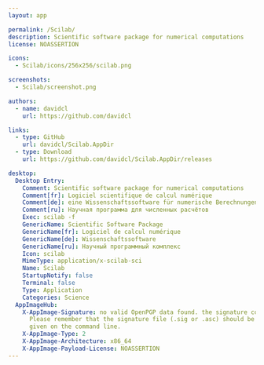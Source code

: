```yaml
---
layout: app

permalink: /Scilab/
description: Scientific software package for numerical computations
license: NOASSERTION

icons:
  - Scilab/icons/256x256/scilab.png

screenshots:
  - Scilab/screenshot.png

authors:
  - name: davidcl
    url: https://github.com/davidcl

links:
  - type: GitHub
    url: davidcl/Scilab.AppDir
  - type: Download
    url: https://github.com/davidcl/Scilab.AppDir/releases

desktop:
  Desktop Entry:
    Comment: Scientific software package for numerical computations
    Comment[fr]: Logiciel scientifique de calcul numérique
    Comment[de]: eine Wissenschaftssoftware für numerische Berechnungen
    Comment[ru]: Научная программа для численных расчётов
    Exec: scilab -f
    GenericName: Scientific Software Package
    GenericName[fr]: Logiciel de calcul numérique
    GenericName[de]: Wissenschaftssoftware
    GenericName[ru]: Научный программный комплекс
    Icon: scilab
    MimeType: application/x-scilab-sci
    Name: Scilab
    StartupNotify: false
    Terminal: false
    Type: Application
    Categories: Science
  AppImageHub:
    X-AppImage-Signature: no valid OpenPGP data found. the signature could not be verified.
      Please remember that the signature file (.sig or .asc) should be the first file
      given on the command line.
    X-AppImage-Type: 2
    X-AppImage-Architecture: x86_64
    X-AppImage-Payload-License: NOASSERTION
---
```

